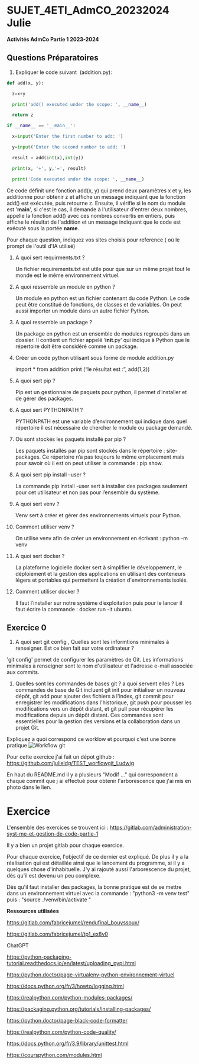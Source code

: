 # SUJET_4ETI_AdmCO_20232024 Julie

**Activités AdmCo Partie 1 2023-2024**


## Questions Préparatoires

  1. Expliquer le code suivant  (addition.py):
```python
def add(x, y):

  z=x+y

  print('add() executed under the scope: ', __name__)

  return z

if __name__ == '__main__':

  x=input('Enter the first number to add: ')

  y=input('Enter the second number to add: ')

  result = add(int(x),int(y))

  print(x, '+', y,'=', result)

  print('Code executed under the scope: ', __name__)
```

Ce code définit une fonction add(x, y) qui prend deux paramètres x et y, les additionne pour obtenir z et affiche un message indiquant que la fonction add() est exécutée, puis retourne z. Ensuite, il vérifie si le nom du module est '__main__', si c'est le cas, il demande à l'utilisateur d'entrer deux nombres, appelle la fonction add() avec ces nombres convertis en entiers, puis affiche le résultat de l'addition et un message indiquant que le code est exécuté sous la portée __name__.

Pour chaque question, indiquez vos sites choisis pour reference ( où le prompt de l'outil d'IA utilisé)

  1. A quoi sert requirments.txt ?

     Un fichier requirements.txt est utile pour que sur un même projet tout le monde est le même environnement virtuel.

  1. A quoi ressemble un module en python ?

     Un module en python est un fichier contenant du code Python. Le code peut être constitué de fonctions, de classes et de variables.      On peut aussi importer un module dans un autre fichier Python.

  1. A quoi ressemble un package ?

     Un package en python est un ensemble de modules regroupés dans un dossier. Il contient un fichier appelé ‘__init__.py’ qui indique      à Python que le répertoire doit être considéré comme un package.

  1. Créer un code python utilisant sous forme de module addition.py

     import * from addition
     print (“le résultat est :”, add(1,2))


  1. A quoi sert pip ?

     Pip est un gestionnaire de paquets pour python, il permet d’installer et de gérer des packages.

  1. A quoi sert PYTHONPATH ?

     PYTHONPATH est une variable d’environnement qui indique dans quel répertoire il est nécessaire de chercher le module ou package         demandé.

  1. Où sont stockés les paquets installé par pip ?

     Les paquets installés par pip sont stockés dans le répertoire : site-packages. Ce répertoire n’a pas toujours le même emplacement       mais pour savoir où il est on peut utiliser la commande : pip show.

  1. A quoi sert pip install –user ?

     La commande pip install -user sert à installer des packages seulement pour cet utilisateur et non pas pour l’ensemble du système.

  1. A quoi sert venv ?

     Venv sert à créer et gérer des environnements virtuels pour Python.

  1. Comment utiliser venv ?

     On utilise venv afin de créer un environnement en écrivant : python -m venv <environment name>

  1. A quoi sert docker ?

     La plateforme logicielle docker sert à simplifier le développement, le déploiement et la gestion des applications en utilisant des      conteneurs légers et portables qui permettent la création d'environnements isolés.

  1. Comment utiliser docker ?

     Il faut l’installer sur notre système d’exploitation puis pour le lancer il faut écrire la commande : docker run -it ubuntu.

## Exercice 0

1. A quoi sert git config , Quelles sont les informtions minimales à renseigner. Est ce bien fait sur votre ordinateur ?

'git config' permet de configurer les paramètres de Git. Les informations minimales à renseigner sont le nom d'utilisateur et l'adresse e-mail associée aux commits.

1. Quelles sont les commandes de bases git ? a quoi servent elles ?
   Les commandes de base de Git incluent git init pour initialiser un nouveau dépôt, git add pour ajouter des fichiers à l'index, git commit pour enregistrer les modifications dans l'historique, git push pour pousser les modifications vers un dépôt distant, et git pull pour récupérer les modifications depuis un dépôt distant. Ces commandes sont essentielles pour la gestion des versions et la collaboration dans un projet Git.

Expliquez a quoi correspond ce worklow et pourquoi c'est une bonne pratique 
![ Workflow git ](images/git-model@2x_m.png)


 Pour cette exercice j'ai fait un dépot github : <https://github.com/julieldg/TEST_worflowgit_Ludwig>

 En haut du README.md il y a plusieurs "Modif ..." qui correspondent a chaque commit que j ai effectué pour obtenir l'arborescence que j'ai mis en photo dans le lien.

 # Exercice 

 L'ensemble des exercices se trouvent ici : <https://gitlab.com/administration-syst-me-et-gestion-de-code-partie-1>

 Il y a bien un projet gitlab pour chaque exercice.

 Pour chaque exercice, l'objectif de ce dernier est expliqué. De plus il y a la réalisation qui est détaillée ainsi que le lancement du programme, si il y a quelques chose d'inhabituelle. J'y ai rajouté aussi l'arborescence du projet, dès qu'il est devenu un peu complexe.

Dès qu'il faut installer des packages, la bonne pratique est de se mettre dans un environnement virtuel avec la commande :
"python3 -m venv test"
puis :
"source ./venv/bin/activate "


**Ressources utilisées** 

<https://gitlab.com/fabricejumel/rendufinal_bouyssoux/>

<https://gitlab.com/fabricejumel/tp1_ex8v0>

ChatGPT

<https://python-packaging-tutorial.readthedocs.io/en/latest/uploading_pypi.html>

[<https://python.doctor/page-virtualenv-python-environnement-virtuel>](https://docs.python.org/fr/3/library/venv.html)

<https://docs.python.org/fr/3/howto/logging.html>

<https://realpython.com/python-modules-packages/>

<https://packaging.python.org/tutorials/installing-packages/>

<https://python.doctor/page-black-code-formatter>

<https://realpython.com/python-code-quality/>

<https://docs.python.org/fr/3.9/library/unittest.html>

<https://courspython.com/modules.html>






